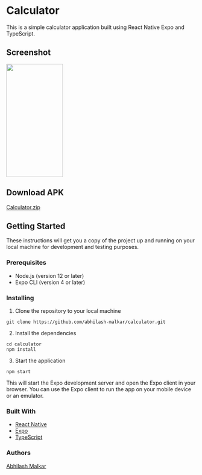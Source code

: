 # Calculator
This is a simple calculator application built using React Native Expo and TypeScript.

## Screenshot
<img src="https://user-images.githubusercontent.com/91771738/221417236-729bf988-de64-42d8-9a7a-29a648698d79.jpg" width="150" height="300">

## Download APK
[Calculator.zip](https://github.com/abhilash-malkar/Calculator/files/10833958/Calculator.zip)


## Getting Started
These instructions will get you a copy of the project up and running on your local machine for development and testing purposes.

### Prerequisites
* Node.js (version 12 or later)
* Expo CLI (version 4 or later)

### Installing
1. Clone the repository to your local machine

```
git clone https://github.com/abhilash-malkar/calculator.git
```

2. Install the dependencies

```
cd calculator
npm install
```

3. Start the application

```
npm start
```

This will start the Expo development server and open the Expo client in your browser. You can use the Expo client to run the app on your mobile device or an emulator.

### Built With
* <a href='https://reactnative.dev/'>React Native</a>
* <a href='https://expo.io/'>Expo</a>
* <a href='https://www.typescriptlang.org/'>TypeScript</a>

### Authors
<a href="https://github.com/abhilash-malkar" target="_new">Abhilash Malkar</a>
